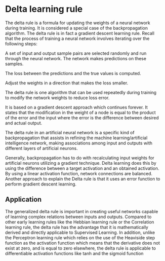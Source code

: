 # Delta learning rule
The delta rule is a formula for updating the weights of a neural network during training. It is considered a special case of the backpropagation algorithm. The delta rule is in fact a gradient descent learning rule.
Recall that the process of training a neural network involves iterating over the following steps:

A set of input and output sample pairs are selected randomly and run through the neural network. The network makes predictions on these samples.

The loss between the predictions and the true values is computed.

Adjust the weights in a direction that makes the loss smaller.

The delta rule is one algorithm that can be used repeatedly during training to modify the network weights to reduce loss error.

It is based on a gradient descent approach which continues forever. It states that the modification in the weight of a node is equal to the product of the error and the input where the error is the difference between desired and actual output.

The delta rule in an artificial neural network is a specific kind of backpropagation that assists in refining the machine learning/artificial intelligence network, making associations among input and outputs with different layers of artificial neurons. 

Generally, backpropagation has to do with recalculating input weights for artificial neurons utilizing a gradient technique. Delta learning does this by using the difference between a target activation and an obtained activation. By using a linear activation function, network connections are balanced. Another approach to explain the Delta rule is that it uses an error function to perform gradient descent learning.

## Application


The generalized delta rule is important in creating useful networks capable of learning complex relations between inputs and outputs. Compared to other early learning rules like the Hebbian learning rule or the Correlation learning rule, the delta rule has the advantage that it is mathematically derived and directly applicable to Supervised Learning. In addition, unlike the Perceptron learning rule which relies on the use of the Heaviside step function as the activation function which means that the derivative does not exist at zero, and is equal to zero elsewhere, the delta rule is applicable to differentiable activation functions like tanh and the sigmoid function

 





